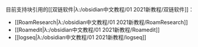 目前支持块引用的[[双链软件|λ:/obsidian中文教程/01 2021新教程/双链软件]]：
- [[RoamResearch|λ:/obsidian中文教程/01 2021新教程/RoamResearch]]
- [[Roamedit|λ:/obsidian中文教程/01 2021新教程/Roamedit]]
- [[logseq|λ:/obsidian中文教程/01 2021新教程/logseq]]